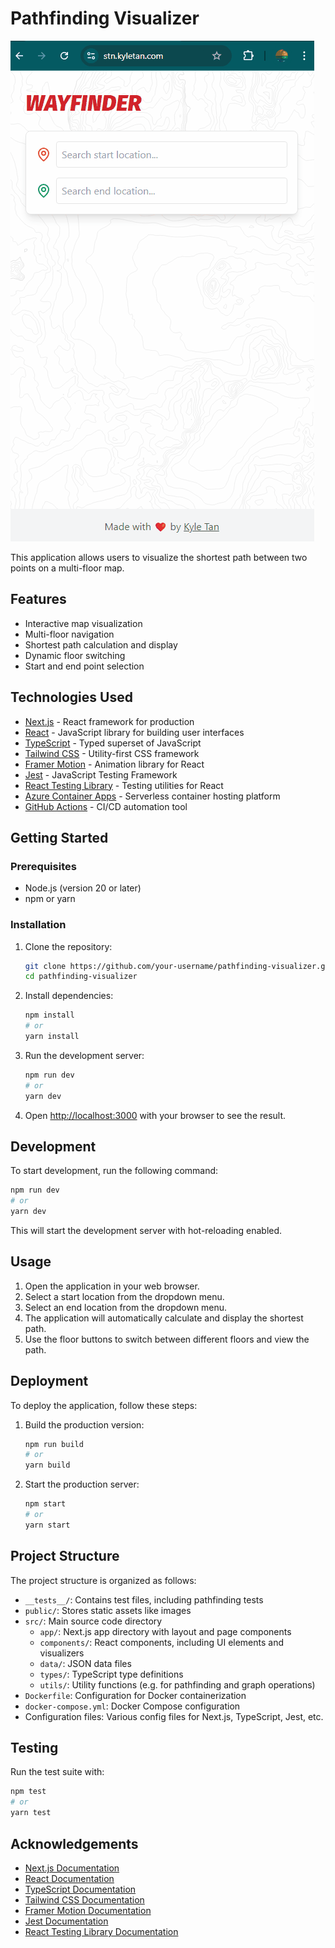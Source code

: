 # Pathfinding Visualizer

![Wayfinder App](./public/images/Animation.gif)

This application allows users to visualize the shortest path between two points on a multi-floor map.

## Features

- Interactive map visualization
- Multi-floor navigation
- Shortest path calculation and display
- Dynamic floor switching
- Start and end point selection

## Technologies Used

- [Next.js](https://nextjs.org/) - React framework for production
- [React](https://reactjs.org/) - JavaScript library for building user interfaces
- [TypeScript](https://www.typescriptlang.org/) - Typed superset of JavaScript
- [Tailwind CSS](https://tailwindcss.com/) - Utility-first CSS framework
- [Framer Motion](https://www.framer.com/motion/) - Animation library for React
- [Jest](https://jestjs.io/) - JavaScript Testing Framework
- [React Testing Library](https://testing-library.com/docs/react-testing-library/intro/) - Testing utilities for React
- [Azure Container Apps](https://azure.microsoft.com/en-us/services/container-apps/) - Serverless container hosting platform
- [GitHub Actions](https://github.com/features/actions) - CI/CD automation tool

## Getting Started

### Prerequisites

- Node.js (version 20 or later)
- npm or yarn

### Installation

1. Clone the repository:
   ```bash
   git clone https://github.com/your-username/pathfinding-visualizer.git
   cd pathfinding-visualizer
   ```

2. Install dependencies:
   ```bash
   npm install
   # or
   yarn install
   ```

3. Run the development server:
   ```bash
   npm run dev
   # or
   yarn dev
   ```

4. Open [http://localhost:3000](http://localhost:3000) with your browser to see the result.

## Development

To start development, run the following command:

```bash
npm run dev
# or
yarn dev
```

This will start the development server with hot-reloading enabled.

## Usage

1. Open the application in your web browser.
2. Select a start location from the dropdown menu.
3. Select an end location from the dropdown menu.
4. The application will automatically calculate and display the shortest path.
5. Use the floor buttons to switch between different floors and view the path.

## Deployment

To deploy the application, follow these steps:

1. Build the production version:
   ```bash
   npm run build
   # or
   yarn build
   ```

2. Start the production server:
   ```bash
   npm start
   # or
   yarn start
   ```

## Project Structure

The project structure is organized as follows:

- `__tests__/`: Contains test files, including pathfinding tests
- `public/`: Stores static assets like images
- `src/`: Main source code directory
  - `app/`: Next.js app directory with layout and page components
  - `components/`: React components, including UI elements and visualizers
  - `data/`: JSON data files
  - `types/`: TypeScript type definitions
  - `utils/`: Utility functions (e.g. for pathfinding and graph operations)
- `Dockerfile`: Configuration for Docker containerization
- `docker-compose.yml`: Docker Compose configuration
- Configuration files: Various config files for Next.js, TypeScript, Jest, etc.

## Testing

Run the test suite with:

```bash
npm test
# or
yarn test
```

## Acknowledgements

- [Next.js Documentation](https://nextjs.org/docs)
- [React Documentation](https://reactjs.org/docs/getting-started.html)
- [TypeScript Documentation](https://www.typescriptlang.org/docs/)
- [Tailwind CSS Documentation](https://tailwindcss.com/docs)
- [Framer Motion Documentation](https://www.framer.com/docs/)
- [Jest Documentation](https://jestjs.io/docs/getting-started)
- [React Testing Library Documentation](https://testing-library.com/docs/react-testing-library/intro/)
